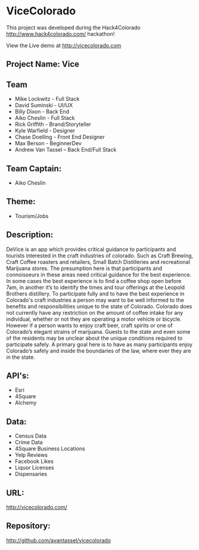 ViceColorado
============
This project was developed during the Hack4Colorado http://www.hack4colorado.com/ hackathon!

View the Live demo at http://vicecolorado.com

## Project Name: Vice
## Team
- Mike Lockwitz - Full Stack
- David Suminski - UI/UX
- Billy Dixon - Back End
- Aiko Cheslin - Full Stack
- Rick Griffith - Brand/Storyteller
- Kyle Warfield - Designer
- Chase Doelling - Front End Designer
- Max Berson - BeginnerDev
- Andrew Van Tassel – Back End/Full Stack

## Team Captain: 
- Aiko Cheslin
## Theme: 
- Tourism/Jobs

## Description:
DeVice is an app which provides critical guidance to participants and tourists interested in the
craft industries of colorado. Such as Craft Brewing, Craft Coffee roasters and retailers, Small
Batch Distilleries and recreational Marijuana stores.
The presumption here is that participants and connoisseurs in these areas need critical
guidance for the best experience.
In some cases the best experience is to find a coffee shop open before 7am, in another it’s to
identify the times and tour offerings at the Leopold Brothers distillery. To participate fully and to
have the best experience in Colorado's craft industries a person may want to be well informed to
the benefits and responsibilities unique to the state of Colorado.
Colorado does not currently have any restriction on the amount of coffee intake for any
individual, whether or not they are operating a motor vehicle or bicycle.
However if a person wants to enjoy craft beer, craft spirits or one of Colorado’s elegant strains
of marijuana. Guests to the state and even some of the residents may be unclear about the
unique conditions required to participate safely.
A primary goal here is to have as many participants enjoy Colorado’s safely and inside the
boundaries of the law, where ever they are in the state.

## API's:
- Esri
- 4Square
- Alchemy
## Data:
- Census Data
- Crime Data
- 4Square Business Locations
- Yelp Reviews
- Facebook Likes
- Liquor Licenses
- Dispensaries

## URL:
http://vicecolorado.com/
## Repository:
http://github.com/avantassel/vicecolorado
